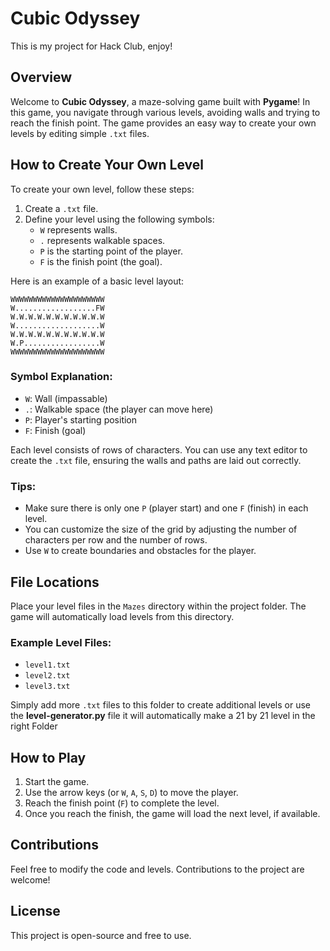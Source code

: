# Cubic Odyssey

This is my project for Hack Club, enjoy!

## Overview

Welcome to **Cubic Odyssey**, a maze-solving game built with **Pygame**! In this game, you navigate through various levels, avoiding walls and trying to reach the finish point. The game provides an easy way to create your own levels by editing simple `.txt` files.

## How to Create Your Own Level

To create your own level, follow these steps:

1. Create a `.txt` file.
2. Define your level using the following symbols:
    - `W` represents walls.
    - `.` represents walkable spaces.
    - `P` is the starting point of the player.
    - `F` is the finish point (the goal).
   
Here is an example of a basic level layout:

```
WWWWWWWWWWWWWWWWWWWWW
W..................FW
W.W.W.W.W.W.W.W.W.W.W
W...................W
W.W.W.W.W.W.W.W.W.W.W
W.P.................W
WWWWWWWWWWWWWWWWWWWWW
```

### Symbol Explanation:
- `W`: Wall (impassable)
- `.`: Walkable space (the player can move here)
- `P`: Player's starting position
- `F`: Finish (goal)

Each level consists of rows of characters. You can use any text editor to create the `.txt` file, ensuring the walls and paths are laid out correctly.

### Tips:
- Make sure there is only one `P` (player start) and one `F` (finish) in each level.
- You can customize the size of the grid by adjusting the number of characters per row and the number of rows.
- Use `W` to create boundaries and obstacles for the player.

## File Locations

Place your level files in the `Mazes` directory within the project folder. The game will automatically load levels from this directory.

### Example Level Files:
- `level1.txt`
- `level2.txt`
- `level3.txt`

Simply add more `.txt` files to this folder to create additional levels or use the **level-generator.py** file it will automatically make a 21 by 21 level in the right Folder

## How to Play

1. Start the game.
2. Use the arrow keys (or `W`, `A`, `S`, `D`) to move the player.
3. Reach the finish point (`F`) to complete the level.
4. Once you reach the finish, the game will load the next level, if available.

## Contributions

Feel free to modify the code and levels. Contributions to the project are welcome!

## License

This project is open-source and free to use.